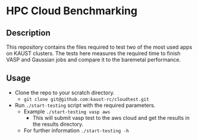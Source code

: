 HPC Cloud Benchmarking
======================

Description
---
This repository contains the files required to test two of the most used apps on KAUST clusters. The tests here measures the required time to finish VASP and Gaussian jobs and compare it to the baremetal performance.

Usage
---
* Clone the repo to your scratch directory.
    * `git clone git@github.com:kaust-rc/cloudtest.git`
* Run `./start-testing` script with the required parameters.
    * Example `./start-testing vasp aws `
        * This will submit vasp test to the aws cloud and get the results in the results directory.
    * For further information `./start-testing -h`
